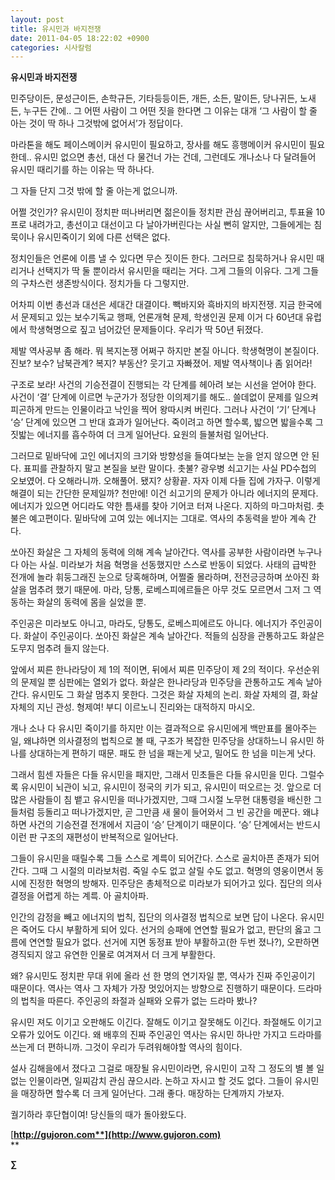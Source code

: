 ```yaml
---
layout: post
title: 유시민과 바지전쟁
date: 2011-04-05 18:22:02 +0900
categories: 시사칼럼
---
```

**유시민과 바지전쟁** 
  
  


민주당이든, 문성근이든, 손학규든, 기타등등이든, 개든, 소든, 말이든, 당나귀든, 노새든, 누구든 간에.. 그 어떤 사람이 그 어떤 짓을 한다면 그 이유는 대개 ‘그 사람이 할 줄 아는 것이 딱 하나 그것밖에 없어서’가 정답이다. 

  


마라톤을 해도 페이스메이커 유시민이 필요하고, 장사를 해도 흥행메이커 유시민이 필요한데.. 유시민 없으면 총선, 대선 다 물건너 가는 건데, 그런데도 개나소나 다 달려들어 유시민 때리기를 하는 이유는 딱 하나다. 

  


그 자들 단지 그것 밖에 할 줄 아는게 없으니까. 

  


어쩔 것인가? 유시민이 정치판 떠나버리면 젊은이들 정치판 관심 끊어버리고, 투표율 10프로 내려가고, 총선이고 대선이고 다 날아가버린다는 사실 뻔히 알지만, 그들에게는 침묵이나 유시민죽이기 외에 다른 선택은 없다. 

  


정치인들은 언론에 이름 낼 수 있다면 무슨 짓이든 한다. 그러므로 침묵하거나 유시민 때리거나 선택지가 딱 둘 뿐이라서 유시민을 때리는 거다. 그게 그들의 이유다. 그게 그들의 구차스런 생존방식이다. 정치가들 다 그렇지만.

  


어차피 이번 총선과 대선은 세대간 대결이다. 빽바지와 흑바지의 바지전쟁. 지금 한국에서 문제되고 있는 보수기독교 행패, 언론개혁 문제, 학생인권 문제 이거 다 60년대 유럽에서 학생혁명으로 짚고 넘어갔던 문제들이다. 우리가 딱 50년 뒤졌다.

  


제발 역사공부 좀 해라. 뭐 복지논쟁 어쩌구 하지만 본질 아니다. 학생혁명이 본질이다. 진보? 보수? 남북관계? 복지? 부동산? 웃기고 자빠졌어. 제발 역사책이나 좀 읽어라! 

  


구조로 보라! 사건의 기승전결이 진행되는 각 단계를 헤아려 보는 시선을 얻어야 한다. 사건이 ‘결’ 단계에 이르면 누군가가 정당한 이의제기를 해도.. 쓸데없이 문제를 일으켜 피곤하게 만드는 인물이라고 낙인을 찍어 왕따시켜 버린다. 그러나 사건이 ‘기’ 단계나 ‘승’ 단계에 있으면 그 반대 효과가 일어난다. 죽이려고 하면 할수록, 밟으면 밟을수록 그 짓밟는 에너지를 흡수하여 더 크게 일어난다. 요원의 들불처럼 일어난다. 

  


그러므로 밑바닥에 고인 에너지의 크기와 방향성을 들여다보는 눈을 얻지 않으면 안 된다. 표피를 관찰하지 말고 본질을 보란 말이다. 촛불? 광우병 쇠고기는 사실 PD수첩의 오보였어. 다 오해라니까. 오해풀어. 됐지? 상황끝. 자자 이제 다들 집에 가자구. 이렇게 해결이 되는 간단한 문제일까? 천만에! 이건 쇠고기의 문제가 아니라 에너지의 문제다. 에너지가 있으면 어디라도 약한 틈새를 찾아 기어코 터져 나온다. 지하의 마그마처럼. 촛불은 예고편이다. 밑바닥에 고여 있는 에너지는 그대로. 역사의 추동력을 받아 계속 간다. 

  


쏘아진 화살은 그 자체의 동력에 의해 계속 날아간다. 역사를 공부한 사람이라면 누구나 다 아는 사실. 미라보가 처음 혁명을 선동했지만 스스로 반동이 되었다. 사태의 급박한 전개에 놀라 휘둥그래진 눈으로 당혹해하며, 어쩔줄 몰라하며, 전전긍긍하며 쏘아진 화살을 멈추려 했기 때문에. 마라, 당통, 로베스피에르들은 아무 것도 모르면서 그저 그 역동하는 화살의 동력에 몸을 실었을 뿐. 

  


주인공은 미라보도 아니고, 마라도, 당통도, 로베스피에르도 아니다. 에너지가 주인공이다. 화살이 주인공이다. 쏘아진 화살은 계속 날아간다. 적들의 심장을 관통하고도 화살은 도무지 멈추려 들지 않는다.

  


앞에서 찌른 한나라당이 제 1의 적이면, 뒤에서 찌른 민주당이 제 2의 적이다. 우선순위의 문제일 뿐 심판에는 열외가 없다. 화살은 한나라당과 민주당을 관통하고도 계속 날아간다. 유시민도 그 화살 멈추지 못한다. 그것은 화살 자체의 논리. 화살 자체의 결, 화살 자체의 지닌 관성. 형제여! 부디 이르노니 진리와는 대적하지 마시오.

  


개나 소나 다 유시민 죽이기를 하지만 이는 결과적으로 유시민에게 백만표를 몰아주는 일, 왜냐하면 의사결정의 법칙으로 볼 때, 구조가 복잡한 민주당을 상대하느니 유시민 하나를 상대하는게 편하기 때문. 패도 한 넘을 패는게 낫고, 밀어도 한 넘을 미는게 낫다. 

  


그래서 힘센 자들은 다들 유시민을 패지만, 그래서 민초들은 다들 유시민을 민다. 그럴수록 유시민이 뇌관이 뇌고, 유시민이 정국의 키가 되고, 유시민이 떠오르는 것. 앞으로 더 많은 사람들이 침 뱉고 유시민을 떠나가겠지만, 그때 그시절 노무현 대통령을 배신한 그들처럼 등돌리고 떠나가겠지만, 곧 그만큼 새 물이 들어와서 그 빈 공간을 메꾼다. 왜냐하면 사건의 기승전결 전개에서 지금이 ‘승’ 단계이기 때문이다. ‘승’ 단계에서는 반드시 이런 판 구조의 재편성이 반복적으로 일어난다.

  


그들이 유시민을 때릴수록 그들 스스로 계륵이 되어간다. 스스로 골치아픈 존재가 되어간다. 그때 그 시절의 미라보처럼. 죽일 수도 없고 살릴 수도 없고. 혁명의 영웅이면서 동시에 진정한 혁명의 방해자. 민주당은 총체적으로 미라보가 되어가고 있다. 집단의 의사결정을 어렵게 하는 계륵. 아 골치아파.

  


인간의 감정을 빼고 에너지의 법칙, 집단의 의사결정 법칙으로 보면 답이 나온다. 유시민은 죽어도 다시 부활하게 되어 있다. 선거의 승패에 연연할 필요가 없고, 판단의 옳고 그름에 연연할 필요가 없다. 선거에 지면 동정표 받아 부활하고(한 두번 졌나?), 오판하면 경직되지 않고 유연한 인물로 여겨져서 더 크게 부활한다.

  


왜? 유시민도 정치판 무대 위에 올라 선 한 명의 연기자일 뿐, 역사가 진짜 주인공이기 때문이다. 역사는 역사 그 자체가 가장 멋있어지는 방향으로 진행하기 때문이다. 드라마의 법칙을 따른다. 주인공의 좌절과 실패와 오류가 없는 드라마 봤나?

  


유시민 져도 이기고 오판해도 이긴다. 잘해도 이기고 잘못해도 이긴다. 좌절해도 이기고 오류가 있어도 이긴다. 왜 배후의 진짜 주인공인 역사는 유시민 하나만 가지고 드라마를 쓰는게 더 편하니까. 그것이 우리가 두려워해야할 역사의 힘이다.

  


설사 김해을에서 졌다고 그걸로 매장될 유시민이라면, 유시민이 고작 그 정도의 별 볼 일 없는 인물이라면, 일찌감치 관심 끊으시라. 논하고 자시고 할 것도 없다. 그들이 유시민을 매장하면 할수록 더 크게 일어난다. 그래 좋다. 매장하는 단계까지 가보자. 

  


궐기하라 후단협이여! 당신들의 때가 돌아왔도다. 

  




[**http://gujoron.com**](http://www.gujoron.com)**  
** 

**∑**